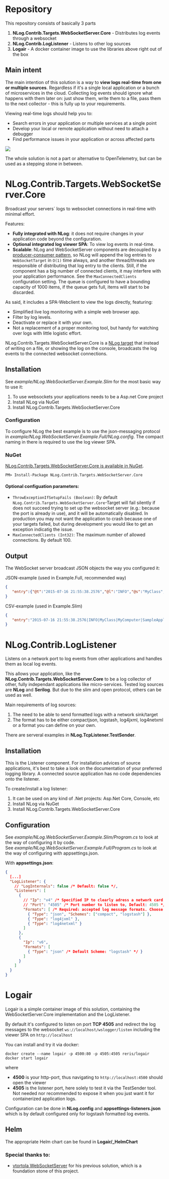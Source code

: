 # Repository
This repository consists of basically 3 parts
1. **NLog.Contrib.Targets.WebSocketServer.Core** - Distributes log events through a websocket
2. **NLog.Contrib.LogListener** - Listens to other log sources
3. **Logair** - A docker container image to use the libraries above right out of the box

## Main intent
The main intention of this solution is a way to **view logs real-time from one or multiple sources**. Regardless if it's a single local application or a bunch of microservices in the cloud.
Collecting log events should ignore what happens with them later on: just show them, write them to a file, pass them to the next collector - this is fully up to your requirements.

Viewing real-time logs should help you to:
* Search errors in your application or multiple services at a single point
* Develop your local or remote application without need to attach a debugger
* Find performance issues in your application or across affected parts


![](https://raw.githubusercontent.com/Reris/NLog.Contrib.Targets.WebSocketServer.Core/master/assets/viewer1.jpg)

The whole solution is not a part or alternative to OpenTelemetry, but can be used as a stepping stone in between.

# NLog.Contrib.Targets.WebSocketServer.Core

Broadcast your servers´ logs to websocket connections in real-time with minimal effort.

Features:

* **Fully integrated with NLog**: it does not require changes in your application code beyond the configuration.
* **Optional integrated log viewer SPA**: To view log events in real-time.
* **Scalable**: NLog and WebSocketServer components are decoupled by a [producer-consumer pattern](http://www.ni.com/white-paper/3023/en/), so NLog will
  append the log entries to `WebSocketTarget` in `O(1)` time always, and another thread/threads are responsible of distributing that log entry to the
  clients. Still, if the component has a big number of connected clients, it may interfere with your application performance. See the `MaxConnectedClients`
  configuration setting. The queue is configured to have a bounding capacity of 1000 items, if the queue gets full, items will start to be discarded.

As said, it includes a SPA-Webclient to view the logs directly, featuring:

* Simplified live log monitoring with a simple web browser app.
* Filter by log levels.
* Deactivate or replace it with your own.
* Not a replacement of a proper monitoring tool, but handy for watching over logs with little logistic effort.

NLog.Contrib.Targets.WebSocketServer.Core is a [NLog target](https://github.com/nlog/nlog/wiki/Targets) that instead of writing on a file, or showing the log on the
console, broadcasts the log events to the connected websocket connections.

## Installation

See _example/NLog.WebSocketServer.Example.Slim_ for the most basic way to use it:
1. To use websockets your applications needs to be a Asp.net Core project
2. Install NLog via NuGet
3. Install NLog.Contrib.Targets.WebSocketServer.Core

### Configuration

To configure NLog the best example is to use the json-messaging protocol in _example/NLog.WebSocketServer.Example.Full/NLog.config_. The compact naming in there is required to use the log viewer SPA.


### NuGet

[NLog.Contrib.Targets.WebSocketServer.Core is available in NuGet](https://www.nuget.org/packages/NLog.Contrib.Targets.WebSocketServer.Core/).

```
PM> Install-Package NLog.Contrib.Targets.WebSocketServer.Core
```

#### Optional configuation parameters:

* `ThrowExceptionIfSetupFails (Boolean)`: By default `NLog.Contrib.Targets.WebSocketServer.Core`-Target will fail silently if does not succeed trying to set up the
  websocket server (e.g.: because the port is already in use), and it will be automatically disabled. In production you may not want the application to crash
  because one of your targets failed, but during development you would like to get an exception indicatig the issue.
* `MaxConnectedClients (Int32)`: The maximum number of allowed connections. By default 100.


## Output

The WebSocket server broadcast JSON objects the way you configured it:

JSON-example (used in Example.Full, recommended way)
```json
{
   "entry":{"@t":"2015-07-16 21:55:38.2576","@l":"INFO","@s":"MyClass","@mn":"MyComputer","@pn":"SampleApplication","@m":"Hello World!"}
}
```
CSV-example (used in Example.Slim)
```json
{
   "entry":"2015-07-16 21:55:38.2576|INFO|MyClass|MyComputer|SampleApplication|Hello World!"
}
```


# NLog.Contrib.LogListener
Listens on a network port to log events from other applications and handles them as local log events.

This allows your application, like the **NLog.Contrib.Targets.WebSocketServer.Core** to be a log collector of other, fully independant applications like micro-services.
Tested log sources are **NLog** and **Serilog**. But due to the slim and open protocol, others can be used as well.

Main requirements of log sources:
1. The need to be able to send formatted logs with a network sink/target
2. The format has to be either compactjson, logstash, log4jxml, log4netxml or a format you can define on your own.

There are serveral examples in **NLog.TcpListener.TestSender**.

## Installation

This is the Listener component. For installation advices of source applications, it's best to take a look on the documentation of your preferred logging library. A connected source application has no code dependencies onto the listener.

To create/install a log listener:
1. It can be used on any kind of .Net projects: Asp.Net Core, Console, etc
2. Install NLog via NuGet
3. Install NLog.Contrib.Targets.WebSocketServer.Core

## Configuration

See _example/NLog.WebSocketServer.Example.Slim/Program.cs_ to look at the way of configuring it by code.
<br>
See _example/NLog.WebSocketServer.Example.Full/Program.cs_ to look at the way of configuring with appsettings.json.

With **appsettings.json**:
```json
{
  [...]
  "LogListener": {
    // "LogInternals": false /* Default: false */,
    "Listeners": [
      {
        // "Ip": "v4" /* Specified IP to clearly adress a network card, or simply "v4" or "v6" to use localhost. Default: v4 */,
        // "Port": "4505" /* Port number to listen to, Default: 4505 */,
        "Formats": [ /* Required: accepted log message formats. Choose whatever you need */
          { "Type": "json", "Schemes": ["compact", "logstash"] },
          { "Type": "log4jxml" },
          { "Type": "log4netxml" }
        ]
      },
      {
        "Ip": "v6",
        "Formats": [
          { "Type": "json" /* Default Scheme: "logstash" */ }
        ]
      }
    ]
  }
}
```

# Logair

Logair is a simple container image of this solution, containing the WebSocketServer.Core implementation and the LogListener.

By default it's configured to listen on port **TCP 4505** and redirect the log messages to the websocket `ws://localhost/wslogger/listen` including the viewer SPA on `http://localhost`

You can install and try it via docker:
```
docker create --name logair -p 4500:80 -p 4505:4505 reris/logair
docker start logair
```
where
* **4500** is your http-port, thus navigating to `http://localhost:4500` should open the viewer
* **4505** is the listener port, here solely to test it via the TestSender tool. Not needed nor recommended to expose it when you just want it for containerized application logs.

Configuration can be done in **NLog.config** and **appsettings-listeners.json** which is by default configured only for logstash formatted log events.

## Helm
The appropriate Helm chart can be found in **Logair/_HelmChart**

### Special thanks to:
* [vtortola WebSocketServer](https://github.com/vtortola/NLog.Contrib.Targets.WebSocketServer/) for his previous solution, which is a foundation stone of this project.
